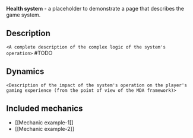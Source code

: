 **Health system** - a placeholder to demonstrate a page that describes the game system.

## Description
`<A complete description of the complex logic of the system's operation>`
#TODO
## Dynamics 
`<Description of the impact of the system's operation on the player's gaming experience (from the point of view of the MDA framework)>`

## Included mechanics
- [[Mechanic example-1]]
- [[Mechanic example-2]]